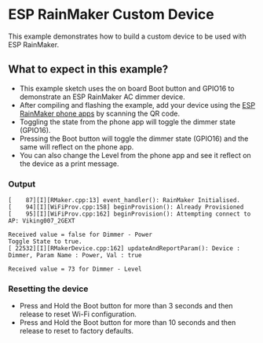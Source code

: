 # ESP RainMaker Custom Device

This example demonstrates how to build a custom device to be used with ESP RainMaker. 

## What to expect in this example?

- This example sketch uses the on board Boot button and GPIO16 to demonstrate an ESP RainMaker AC dimmer device.
- After compiling and flashing the example, add your device using the [ESP RainMaker phone apps](https://rainmaker.espressif.com/docs/quick-links.html#phone-apps) by scanning the QR code.
- Toggling the state from the phone app will toggle the dimmer state (GPIO16).
- Pressing the Boot button will toggle the dimmer state (GPIO16) and the same will reflect on the phone app.
- You can also change the Level from the phone app and see it reflect on the device as a print message.

### Output

```
[    87][I][RMaker.cpp:13] event_handler(): RainMaker Initialised.
[    94][I][WiFiProv.cpp:158] beginProvision(): Already Provisioned
[    95][I][WiFiProv.cpp:162] beginProvision(): Attempting connect to AP: Viking007_2GEXT

Received value = false for Dimmer - Power
Toggle State to true.
[ 22532][I][RMakerDevice.cpp:162] updateAndReportParam(): Device : Dimmer, Param Name : Power, Val : true

Received value = 73 for Dimmer - Level
```

### Resetting the device
- Press and Hold the Boot button for more than 3 seconds and then release to reset Wi-Fi configuration.
- Press and Hold the Boot button for more than 10 seconds and then release to reset to factory defaults.
